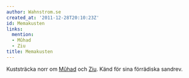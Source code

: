 ```yaml
---
author: Wahnstrom.se
created_at: '2011-12-28T20:10:23Z'
id: Memakusten
links:
  mention:
  - Mûhad
  - Ziu
title: Memakusten
---
```


Kuststräcka norr om [Mûhad] och [Ziu]. Känd för sina förrädiska sandrev.

  [Mûhad]: Mûhad
  [Ziu]: Ziu